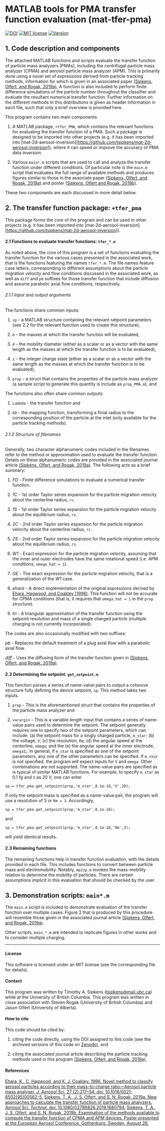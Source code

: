 
# MATLAB tools for PMA transfer function evaluation (mat-tfer-pma)

[![DOI](https://zenodo.org/badge/191454449.svg)](https://zenodo.org/badge/latestdoi/191454449)
[![MIT license](https://img.shields.io/badge/License-MIT-blue.svg)](https://lbesson.mit-license.org/)
[![Version](https://img.shields.io/badge/Version-1.4-blue.svg)]()

## 1. Code description and components

The attached MATLAB functions and scripts evaluate the transfer
function of particle mass analyzers (PMAs), including the centrifugal
particle mass analyzer (CPMA) and aerosol particle mass analyzer (APM).
This is primarily done using a novel set of expressions derived from particle
tracking methods, information for which is given in an associated paper
[(Sipkens, Olfert, and Rogak, 2019a)][ast19],
A function is also included to perform finite difference simulations of the particle number
throughout the classifier and evaluate the resultant numerical transfer function. Further information on the different methods in this distributions is given as header information in each file, such that only a brief overview is provided here.

This program contains two main components:

1. A MATLAB package, `+tfer_PMA`, which contains the relevant functions
for evaluating the transfer function of a PMA. Such a package is
designed to be imported into other projects (e.g. it has been imported into
[mat-2d-aerosol-inversion][https://github.com/tsipkens/mat-2d-aerosol-inversion]),
where it can speed or improve the accuracy of PMA data inversion.

2. Various `main*.m` scripts that are used to call and analyze the transfer function
under different conditions. Of particular note is the `main.m` script that
evaluates the full range of available methods and produces figures similar
to those in the associate paper [(Sipkens, Olfert, and Rogak, 2019a)][ast19] and poster
[(Sipkens, Olfert and Rogak, 2019b)][eac19].

These two components are each discussed in more detail below.

## 2. The transfer function package: `+tfer_pma`

This package forms the core of the program and can be used
in other projects (e.g. it has been imported into
[mat-2d-aerosol-inversion][https://github.com/tsipkens/mat-2d-aerosol-inversion]).

#### 2.1 Functions to evaluate transfer functions: `tfer_*.m`

As noted above, the core of this program is a set of
functions evaluating the transfer function for the various
cases presented in the associated work, that is
the functions featuring the names `tfer_*.m`. The file names feature case
letters, corresponding to different assumptions about the particle
migration velocity and flow conditions discussed in the associated work,
as well as `diff` and `pb` suffixes for those transfer function that
include diffusion and assume parabolic axial flow conditions, respectively.

###### 2.1.1 Input and output arguments

The functions share common inputs:

1. `sp` - a MATLAB structure containing the relevant setpoint parameters
(see 2.2 for the relevant function used to create this structure),

2. `m` - the masses at which the transfer function will be evaluated,

3. `d` - the mobility diameter (either as a scalar or as a vector with the
  same length as the masses at which the transfer function is to be
  evaluated),

4. `z` - the integer charge state (either as a scalar or as a vector with the
  same length as the masses at which the transfer function is to be
  evaluated),

5. `prop` - a struct that contains the properties of the particle mass analyzer
  (a sample script to generate this quantity is include as `prop_PMA.m`), and

The functions also often share common outputs:

1. `Lambda` - the transfer function and

2. `G0` - the mapping function, transforming a finial radius to the
corresponding position of the particle at the inlet (only available for
the particle tracking methods).

###### 2.1.2 Structure of filenames

Generally, two character alphanumeric codes included in the filenames
refer to the method or approximation used to evaluate the transfer function.
Details on these alphanumeric codes are provided in the associated journal article
[(Sipkens, Olfert, and Rogak, 2019a)][ast19].
The following acts as a brief summary:

1. *FD* - Finite difference simulations to evaluate a numerical transfer function.

2. *1C* - 1st order Taylor series expansion for the particle migration velocity about the centerline radius, `rc`.

3. *1S* - 1st order Taylor series expansion for the particle migration velocity about the equilibrium radius, `rs`.

4. *2C* - 2nd order Taylor series expansion for the particle migration velocity about the centerline radius, `rc`.

5. *2S* - 2nd order Taylor series expansion for the particle migration velocity about the equilibrium radius, `rs`.

6. *W1* - Exact expression for the particle migration velocity, assuming that the inner and outer electrodes have the same rotational speed (i.e. APM conditions, `omega_hat = 1`).

7. *GE* - The exact expression for the particle migration velocity, that is a generalization of the *W1* case.

8. *ehara* - A direct implementation of the original expressions derived by [Ehara, Hagwood, and Coakley (1996)][ehara96]. This function will not be accurate for CPMA conditions (that is, it requires that `omega_hat = 1` in the `prop` structure).

9. *tri* - A triangular approximation of the transfer function using the setpoint resolution and mass of a single charged particle (multiple charging is not currently incorporated).

The codes are also occasionally modified with two suffixes:

*pb* - Replaces the default treatment of a plug axial flow with a parabolic axial flow.

*diff* - Uses the diffusing form of the transfer function given in [(Sipkens, Olfert, and Rogak, 2019a)][ast19].

#### 2.2 Determining the setpoint: `get_setpoint.m`

This function parses a series of name-value pairs to output a cohesive
structure fully defining the device setpoint, `sp`. This method takes
two inputs.

1. `prop` - This is the aforementioned struct that contains the properties of the
particle mass analyzer and

2. `varargin` - This is a variable length input that contains a
series of name-value pairs used to determine the setpoint. The setpoint generally
requires one to specify two of the setpoint parameters, which can include:
(a) the setpoint mass for a singly charged particle, `m_star`;
(b) the voltage, `V`;
(c) the resolution, `Rm`;
(d) the angular speed at the centerline, `omega`; and the
(e) the angular speed at the inner electrode, `omega1`;.
In general, if `m_star` is specified as one of the setpoint parameters, any one
of the other parameters can be specified. If `m_star` is not specified, the program
will expect inputs for `V` and `omega`. Other combinations are not supported. The
name-value pairs are specified as is typical of similar MATLAB functions. For example,
to specify `m_star` as 0.1 fg and `V` as 20 V, one can enter
```
sp = tfer_pma.get_setpoint(prop,'m_star',0.1e-18,'V',20);
```
If only the setpoint mass is specified as a name-value pair, the program will
use a resolution of 3 or `Rm = 3`. Accordingly,
```
sp = tfer_pma.get_setpoint(prop,'m_star',0.1e-18);
```
and
```
sp = tfer_pma.get_setpoint(prop,'m_star',0.1e-18,'Rm',3);
```
will yield identical results.

#### 2.3 Remaining functions

The remaining functions help in transfer function evaluation, with the
details provided in each file. This includes functions to convert
between particle mass and electromobility. Notably, `mp2zp.m` invokes
the mass-mobility relation to determine the mobility of particles.
There are certain assumptions implicit in this evaluation that
should be checked by the user.

## 3. Demonstration scripts: `main*.m`

The `main.m` script is included to demonstrate evaluation of the transfer function
over multiple cases. Figure 2 that is produced by this procedure will
resemble those given in the associated journal article [(Sipkens, Olfert, and Rogak, 2019a)][ast19].

Other scripts, `main_*.m` are intended to replicate figures in other
works and to consider multiple charging.

----------------------------------------------------------------------

#### License

This software is licensed under an MIT license (see the corresponding file
for details).

#### Contact

This program was written by Timothy A. Sipkens
([tsipkens@mail.ubc.ca](mailto:tsipkens@mail.ubc.ca)) while at the
University of British Columbia. This program was written in close
association with Steven Rogak (University of British Columbia) and
Jason Olfert (University of Alberta).

#### How to cite

This code should be cited by:

1. citing the code directly, using the DOI assigned to this code (see the archived
  versions of this code on [Zenodo](https://zenodo.org/badge/latestdoi/191454449)), and

2. citing the associated journal article describing the particle tracking methods
used in this program [(Sipkens, Olfert, and Rogak, 2019a)][ast19].

#### References

[Ehara, K., C. Hagwood, and K. J. Coakley. 1996. Novel method to classify aerosol particles according to their mass-to-charge ratio—Aerosol particle mass analyser. *J. Aerosol Sci.* 27 (2):217–34. doi: 10.1016/0021-8502(95)00562-5.][ehara96]
[Sipkens, T. A., J. S. Olfert, and S. N. Rogak. 2019a. New approaches to calculate the transfer function of particle mass analyzers. *Aerosol Sci. Technol.* doi: 10.1080/02786826.2019.1680794.][ast19]
[Sipkens, T. A., J. S. Olfert, and S. N. Rogak. 2019b. Examination of the methods available to compute the transfer function of CPMA and APM devices. Poster presented at the European Aerosol Conference. Gothenburg, Sweden, August 26.][eac19]

[ehara96]: https://doi.org/10.1016/0021-8502(95)00562-5
[ast19]: https://doi.org/10.1080/02786826.2019.1680794
[eac19]: https://www.researchgate.net/publication/336549933_Examination_of_the_methods_available_to_compute_the_transfer_function_of_CPMA_and_APM_devices

